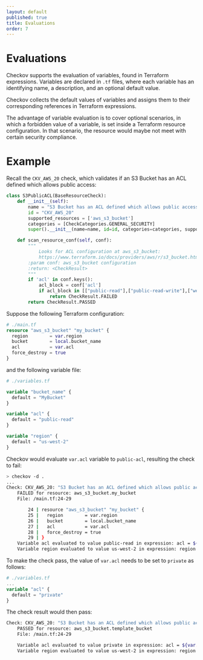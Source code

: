 ```yaml
---
layout: default
published: true
title: Evaluations
order: 7
---
```

# Evaluations

Checkov supports the evaluation of variables, found in Terraform expressions.
Variables are declared in `.tf` files, where each variable has an identifying name,
a description, and an optional default value.

Checkov collects the default values of variables and assigns them
to their corresponding references in Terraform expressions.

The advantage of variable evaluation is to cover optional scenarios, in which a forbidden value of a
variable, is set inside a Terraform resource configuration. In that scenario, the resource
would maybe not meet with certain security compliance.

# Example

Recall the `CKV_AWS_20` check, which validates if an S3 Bucket has an ACL defined which allows
public access:
```python
class S3PublicACL(BaseResourceCheck):
    def __init__(self):
        name = "S3 Bucket has an ACL defined which allows public access."
        id = "CKV_AWS_20"
        supported_resources = ['aws_s3_bucket']
        categories = [CheckCategories.GENERAL_SECURITY]
        super().__init__(name=name, id=id, categories=categories, supported_resources=supported_resources)

    def scan_resource_conf(self, conf):
        """
            Looks for ACL configuration at aws_s3_bucket:
            https://www.terraform.io/docs/providers/aws/r/s3_bucket.html
        :param conf: aws_s3_bucket configuration
        :return: <CheckResult>
        """
        if 'acl' in conf.keys():
            acl_block = conf['acl']
            if acl_block in [["public-read"],["public-read-write"],["website"]]:
                return CheckResult.FAILED
        return CheckResult.PASSED

```
Suppose the following Terraform configuration:

```terraform
# ./main.tf
resource "aws_s3_bucket" "my_bucket" {
  region        = var.region
  bucket        = local.bucket_name
  acl           = var.acl
  force_destroy = true
}

```
and the following variable file:

```terraform
# ./variables.tf

variable "bucket_name" {
  default = "MyBucket"
}

variable "acl" {
  default = "public-read"
}

variable "region" {
  default = "us-west-2"
}

```
Checkov would evaluate `var.acl` variable to `public-acl`, resulting the check to fail:

```bash
> checkov -d .
...
Check: CKV_AWS_20: "S3 Bucket has an ACL defined which allows public access."
	FAILED for resource: aws_s3_bucket.my_bucket
	File: /main.tf:24-29

		24 | resource "aws_s3_bucket" "my_bucket" {
		25 |   region        = var.region
		26 |   bucket        = local.bucket_name
		27 |   acl           = var.acl
		28 |   force_destroy = true
		29 | }
	Variable acl evaluated to value public-read in expression: acl = ${var.acl}
	Variable region evaluated to value us-west-2 in expression: region = ${var.region}
```
To make the check pass, the value of `var.acl` needs to be set to `private` as follows:

```terraform
# ./variables.tf
...
variable "acl" {
  default = "private"
}
```

The check result would then pass:
```bash
Check: CKV_AWS_20: "S3 Bucket has an ACL defined which allows public access."
	PASSED for resource: aws_s3_bucket.template_bucket
	File: /main.tf:24-29

	Variable acl evaluated to value private in expression: acl = ${var.acl}
	Variable region evaluated to value us-west-2 in expression: region = ${var.region}
```